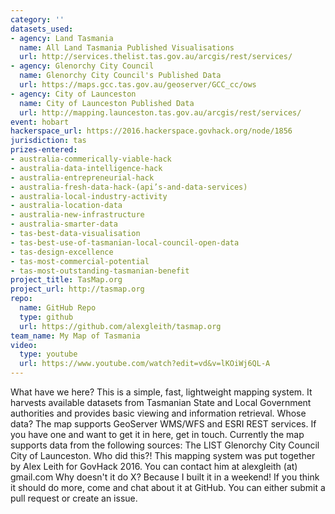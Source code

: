 ```yaml
---
category: ''
datasets_used:
- agency: Land Tasmania
  name: All Land Tasmania Published Visualisations
  url: http://services.thelist.tas.gov.au/arcgis/rest/services/
- agency: Glenorchy City Council
  name: Glenorchy City Council's Published Data
  url: https://maps.gcc.tas.gov.au/geoserver/GCC_cc/ows
- agency: City of Launceston
  name: City of Launceston Published Data
  url: http://mapping.launceston.tas.gov.au/arcgis/rest/services/
event: hobart
hackerspace_url: https://2016.hackerspace.govhack.org/node/1856
jurisdiction: tas
prizes-entered:
- australia-commerically-viable-hack
- australia-data-intelligence-hack
- australia-entrepreneurial-hack
- australia-fresh-data-hack-(api’s-and-data-services)
- australia-local-industry-activity
- australia-location-data
- australia-new-infrastructure
- australia-smarter-data
- tas-best-data-visualisation
- tas-best-use-of-tasmanian-local-council-open-data
- tas-design-excellence
- tas-most-commercial-potential
- tas-most-outstanding-tasmanian-benefit
project_title: TasMap.org
project_url: http://tasmap.org
repo:
  name: GitHub Repo
  type: github
  url: https://github.com/alexgleith/tasmap.org
team_name: My Map of Tasmania
video:
  type: youtube
  url: https://www.youtube.com/watch?edit=vd&v=lKOiWj6QL-A
---
```


What have we here?
This is a simple, fast, lightweight mapping system. It harvests available datasets from Tasmanian State and Local Government authorities and provides basic viewing and information retrieval.
Whose data?
The map supports GeoServer WMS/WFS and ESRI REST services. If you have one and want to get it in here, get in touch. Currently the map supports data from the following sources:
The LIST
Glenorchy City Council
City of Launceston.
Who did this?!
This mapping system was put together by Alex Leith for GovHack 2016. You can contact him at alexgleith (at) gmail.com
Why doesn't it do X?
Because I built it in a weekend! If you think it should do more, come and chat about it at GitHub. You can either submit a pull request or create an issue.